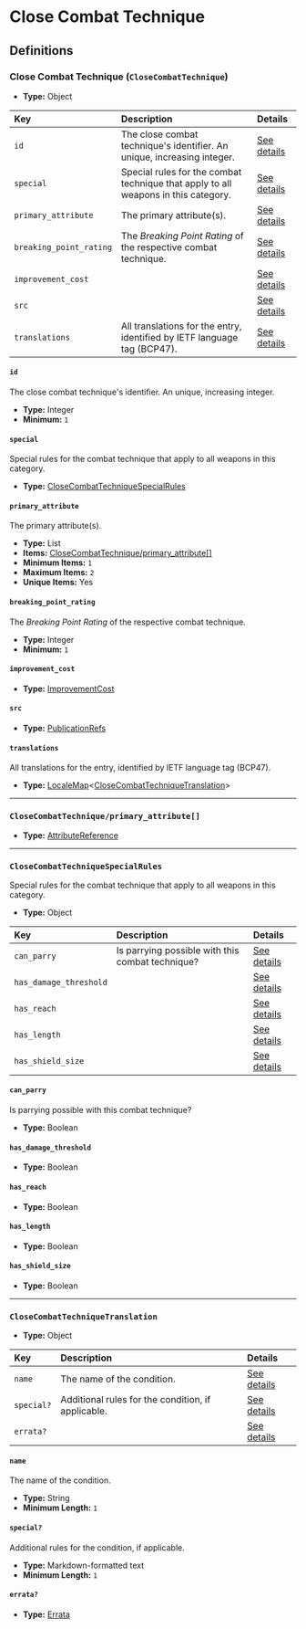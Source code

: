 # Close Combat Technique

## Definitions

### <a name="CloseCombatTechnique"></a> Close Combat Technique (`CloseCombatTechnique`)

- **Type:** Object

Key | Description | Details
:-- | :-- | :--
`id` | The close combat technique's identifier. An unique, increasing integer. | <a href="#CloseCombatTechnique/id">See details</a>
`special` | Special rules for the combat technique that apply to all weapons in this category. | <a href="#CloseCombatTechnique/special">See details</a>
`primary_attribute` | The primary attribute(s). | <a href="#CloseCombatTechnique/primary_attribute">See details</a>
`breaking_point_rating` | The *Breaking Point Rating* of the respective combat technique. | <a href="#CloseCombatTechnique/breaking_point_rating">See details</a>
`improvement_cost` |  | <a href="#CloseCombatTechnique/improvement_cost">See details</a>
`src` |  | <a href="#CloseCombatTechnique/src">See details</a>
`translations` | All translations for the entry, identified by IETF language tag (BCP47). | <a href="#CloseCombatTechnique/translations">See details</a>

#### <a name="CloseCombatTechnique/id"></a> `id`

The close combat technique's identifier. An unique, increasing integer.

- **Type:** Integer
- **Minimum:** `1`

#### <a name="CloseCombatTechnique/special"></a> `special`

Special rules for the combat technique that apply to all weapons in this category.

- **Type:** <a href="#CloseCombatTechniqueSpecialRules">CloseCombatTechniqueSpecialRules</a>

#### <a name="CloseCombatTechnique/primary_attribute"></a> `primary_attribute`

The primary attribute(s).

- **Type:** List
- **Items:** <a href="#CloseCombatTechnique/primary_attribute[]">CloseCombatTechnique/primary_attribute[]</a>
- **Minimum Items:** `1`
- **Maximum Items:** `2`
- **Unique Items:** Yes

#### <a name="CloseCombatTechnique/breaking_point_rating"></a> `breaking_point_rating`

The *Breaking Point Rating* of the respective combat technique.

- **Type:** Integer
- **Minimum:** `1`

#### <a name="CloseCombatTechnique/improvement_cost"></a> `improvement_cost`

- **Type:** <a href="./_ImprovementCost.md#ImprovementCost">ImprovementCost</a>

#### <a name="CloseCombatTechnique/src"></a> `src`

- **Type:** <a href="./source/_PublicationRef.md#PublicationRefs">PublicationRefs</a>

#### <a name="CloseCombatTechnique/translations"></a> `translations`

All translations for the entry, identified by IETF language tag (BCP47).

- **Type:** <a href="./_LocaleMap.md#LocaleMap">LocaleMap</a>&lt;<a href="#CloseCombatTechniqueTranslation">CloseCombatTechniqueTranslation</a>&gt;

---

### <a name="CloseCombatTechnique/primary_attribute[]"></a> `CloseCombatTechnique/primary_attribute[]`

- **Type:** <a href="./_SimpleReferences.md#AttributeReference">AttributeReference</a>

---

### <a name="CloseCombatTechniqueSpecialRules"></a> `CloseCombatTechniqueSpecialRules`

Special rules for the combat technique that apply to all weapons in this category.

- **Type:** Object

Key | Description | Details
:-- | :-- | :--
`can_parry` | Is parrying possible with this combat technique? | <a href="#CloseCombatTechniqueSpecialRules/can_parry">See details</a>
`has_damage_threshold` |  | <a href="#CloseCombatTechniqueSpecialRules/has_damage_threshold">See details</a>
`has_reach` |  | <a href="#CloseCombatTechniqueSpecialRules/has_reach">See details</a>
`has_length` |  | <a href="#CloseCombatTechniqueSpecialRules/has_length">See details</a>
`has_shield_size` |  | <a href="#CloseCombatTechniqueSpecialRules/has_shield_size">See details</a>

#### <a name="CloseCombatTechniqueSpecialRules/can_parry"></a> `can_parry`

Is parrying possible with this combat technique?

- **Type:** Boolean

#### <a name="CloseCombatTechniqueSpecialRules/has_damage_threshold"></a> `has_damage_threshold`

- **Type:** Boolean

#### <a name="CloseCombatTechniqueSpecialRules/has_reach"></a> `has_reach`

- **Type:** Boolean

#### <a name="CloseCombatTechniqueSpecialRules/has_length"></a> `has_length`

- **Type:** Boolean

#### <a name="CloseCombatTechniqueSpecialRules/has_shield_size"></a> `has_shield_size`

- **Type:** Boolean

---

### <a name="CloseCombatTechniqueTranslation"></a> `CloseCombatTechniqueTranslation`

- **Type:** Object

Key | Description | Details
:-- | :-- | :--
`name` | The name of the condition. | <a href="#CloseCombatTechniqueTranslation/name">See details</a>
`special?` | Additional rules for the condition, if applicable. | <a href="#CloseCombatTechniqueTranslation/special">See details</a>
`errata?` |  | <a href="#CloseCombatTechniqueTranslation/errata">See details</a>

#### <a name="CloseCombatTechniqueTranslation/name"></a> `name`

The name of the condition.

- **Type:** String
- **Minimum Length:** `1`

#### <a name="CloseCombatTechniqueTranslation/special"></a> `special?`

Additional rules for the condition, if applicable.

- **Type:** Markdown-formatted text
- **Minimum Length:** `1`

#### <a name="CloseCombatTechniqueTranslation/errata"></a> `errata?`

- **Type:** <a href="./source/_Erratum.md#Errata">Errata</a>
